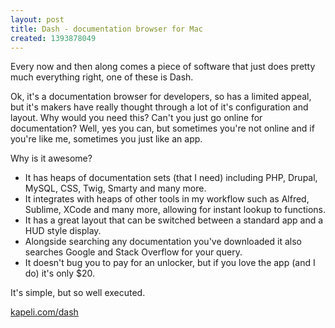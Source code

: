 ```yaml
---
layout: post
title: Dash - documentation browser for Mac
created: 1393878049
---
```



Every now and then along comes a piece of software that just does pretty much everything right, one of these is Dash.

Ok, it&#39;s a documentation browser for developers, so has a limited appeal, but it&#39;s makers have really thought through a lot of it&#39;s configuration and layout. Why would you need this? Can&#39;t you just go online for documentation? Well, yes you can, but sometimes you&#39;re not online and if you&#39;re like me, sometimes you just like an app.

Why is it awesome?<ul><li>It has heaps of documentation sets (that I need) including PHP, Drupal, MySQL, CSS, Twig, Smarty and many more.</li><li>It integrates with heaps of other tools in my workflow such as Alfred, Sublime, XCode and many more, allowing for instant lookup to functions.</li><li>It has a great layout that can be switched between a standard app and a HUD style display.</li><li>Alongside searching any documentation you&#39;ve downloaded it also searches Google and Stack Overflow for your query.</li><li>It doesn&#39;t bug you to pay for an unlocker, but if you love the app (and I do) it&#39;s only $20.</li></ul>

It&#39;s simple, but so well executed.

<a href="http://kapeli.com/dash" target="_blank">kapeli.com/dash</a>
